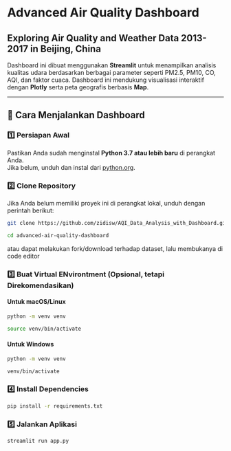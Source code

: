 # Advanced Air Quality Dashboard
## Exploring Air Quality and Weather Data 2013-2017 in Beijing, China

Dashboard ini dibuat menggunakan **Streamlit** untuk menampilkan analisis kualitas udara berdasarkan berbagai parameter seperti PM2.5, PM10, CO, AQI, dan faktor cuaca. Dashboard ini mendukung visualisasi interaktif dengan **Plotly** serta peta geografis berbasis **Map**.

---

## 📌 Cara Menjalankan Dashboard

### 1️⃣ Persiapan Awal
Pastikan Anda sudah menginstal **Python 3.7 atau lebih baru** di perangkat Anda.  
Jika belum, unduh dan instal dari [python.org](https://www.python.org/downloads/).

### 2️⃣ Clone Repository
Jika Anda belum memiliki proyek ini di perangkat lokal, unduh dengan perintah berikut:

```bash
git clone https://github.com/zidisw/AQI_Data_Analysis_with_Dashboard.git
```
```bash
cd advanced-air-quality-dashboard
```

atau dapat melakukan fork/download terhadap dataset, lalu membukanya di code editor

### 3️⃣ Buat Virtual ENvirontment (Opsional, tetapi Direkomendasikan)
#### Untuk macOS/Linux
```bash
python -m venv venv
```
```bash
source venv/bin/activate
```

#### Untuk Windows
```bash
python -m venv venv
```
```bash
venv/bin/activate
```

### 4️⃣ Install Dependencies
```bash
pip install -r requirements.txt
```

### 5️⃣ Jalankan Aplikasi
```bash
streamlit run app.py
```
